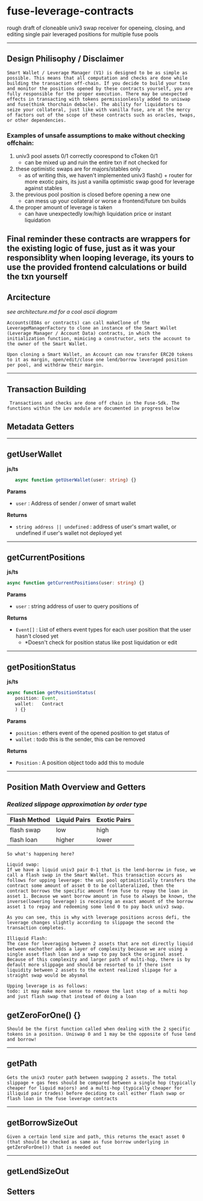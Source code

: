 # fuse-leverage-contracts
rough draft of cloneable univ3 swap receiver for openeing, closing, and editing single pair leveraged positions for multiple fuse pools



--- 
## Design Philisophy / Disclaimer 
`Smart Wallet / Leverage Manager (V1) is designed to be as simple as possible. This means that all computation and checks are done while building the transaction off-chain. If you decide to build your txns and monitor the positions opened by these contracts yourself, you are fully responsible for the proper execution. There may be unexpected effects in transacting with tokens permissionlessly added to uniswap and fuse(think thorchain debacle). The ability for liquidators to seize your collateral, just like with vanilla fuse, are at the mercy of factors out of the scope of these contracts such as oracles, twaps, or other dependencies.`

### Examples of unsafe assumptions to make without checking offchain:
1) univ3 pool assets 0/1 correctly coorespond to cToken 0/1
   - can be mixed up and ruin the entire txn if not checked for
2) these optimistic swaps are for majors/stables only
   - as of writing this, we haven't implemented univ3 flash() + router for more exotic pairs, its just a vanilla optimistic swap good for leverage against stables 
3) the previous pool position is closed before opening a new one
   - can mess up your collateral or worse a frontend/future txn builds
4) the proper amount of leverage is taken 
   - can have unexpectedly low/high liquidation price or instant liquidation

Final reminder these contracts are wrappers for the existing logic of fuse, just as it was your responsiblity when looping leverage, its yours to use the provided frontend calculations or build the txn yourself
---
## Arcitecture
*see architecture.md for a cool ascii diagram*

`Accounts(EOAs or contracts) can call makeClone of the LeverageManagerFactory to clone an instance of the Smart Wallet (Leverage Manager / Account Data) contracts, in which the initialization function, mimicing a constructor, sets the account to the owner of the Smart Wallet.`

`Upon cloning a Smart Wallet, an Account can now transfer ERC20 tokens to it as margin, open/edit/close one lend/borrow leveraged position per pool, and withdraw their margin.`

---
## Transaction Building 
` Transactions and checks are done off chain in the Fuse-Sdk. The functions within the Lev module are documented in progress below`
## Metadata Getters 
---
## getUserWallet
**js/ts**
~~~typescript
   async function getUserWallet(user: string) {}
~~~
**Params**
- `user` : Address of sender / onwer of smart wallet
  
**Returns**
- `string address || undefined` : address of user's smart wallet, or undefined if user's wallet not deployed yet
  
---

## getCurrentPositions
**js/ts**
~~~typescript
async function getCurrentPositions(user: string) {}
~~~
**Params**
- `user` : string address of user to query positions of
   
**Returns**
- `Event[]` : List of ethers event types for each user position that the user hasn't closed yet 
  - *Doesn't check for position status like post liquidation or edit

---
## getPositionStatus
**js/ts**
~~~typescript 
async function getPositionStatus(
   position: Event, 
   wallet:   Contract
   ) {}
~~~
**Params**
- `position` : ethers event of the opened position to get status of
- `wallet` : todo this is the sender, this can be removed
  
**Returns**
- `Position` : A position object todo add this to module
---
## Position Math Overview and Getters 
### *Realized slippage approximation by order type*
|Flash Method|Liquid Pairs| Exotic Pairs |
|---|---|--|
|flash swap|low|high|
|flash loan|higher|lower|


```
So what's happening here? 

Liquid swap:
If we have a liquid univ3 pair 0-1 that is the lend-borrow in fuse, we call a flash swap in the Smart Wallet. This transaction occurs as follows for upping leverage: the uni pool optimistically transfers the contract some amount of asset 0 to be collateralized, then the contract borrows the specific amount from fuse to repay the loan in asset 1. Because we want borrow amount in fuse to always be known, the inverse(lowering leverage) is receiving an exact amount of the borrow asset 1 to repay and redeeming some lend 0 to pay back univ3 swap.

As you can see, this is why with leverage positions across defi, the leverage changes slightly according to slippage the second the transaction completes.

Illiquid Flash:
The case for leveraging between 2 assets that are not directly liquid between eachother adds a layer of complexity because we are using a single asset flash loan and a swap to pay back the original asset. Because of this complexity and larger path of multi-hop, there is by default more slippage and should be resorted to if there isnt liquidity between 2 assets to the extent realized slipage for a straight swap would be abysmal

Upping leverage is as follows: 
todo: it may make more sense to remove the last step of a multi hop and just flash swap that instead of doing a loan
 ```
## getZeroForOne() {}
`Should be the first function called when dealing with the 2 specific tokens in a position. Uniswap 0 and 1 may be the opposite of fuse lend and borrow!`

--- 
## getPath
`Gets the univ3 router path between swapping 2 assets. The total slippage + gas fees should be compared between a single hop (typically cheaper for liquid majors) and a multi-hop (typically cheaper for illiquid pair trades) before deciding to call either flash swap or flash loan in the fuse leverage contracts`


---

## getBorrowSizeOut
`Given a certain lend size and path, this returns the exact asset 0 (that should be checked as same as fuse borrow underlying in getZeroForOne()) that is needed out `

---
## getLendSizeOut


## Setters 







